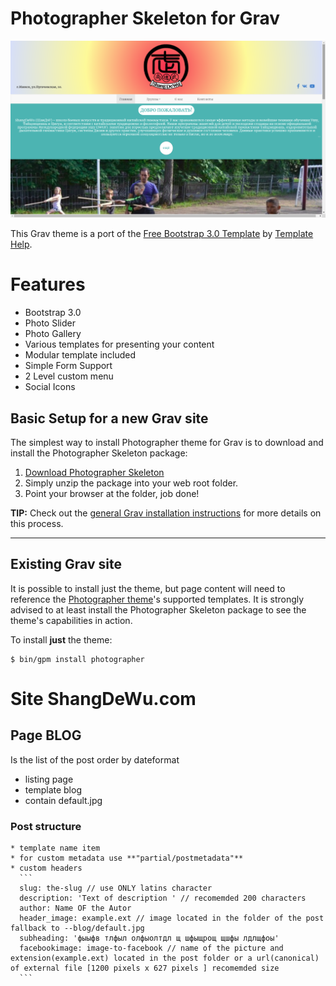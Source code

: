 # Photographer Skeleton for Grav

![Photographer](assets/readme_1.png)

This Grav theme is a port of the [Free Bootstrap 3.0 Template](http://livedemo00.template-help.com/wt_bootstrap_free_sample/index.html) by [Template Help](http://template-help.com/).

# Features

* Bootstrap 3.0
* Photo Slider
* Photo Gallery
* Various templates for presenting your content
* Modular template included
* Simple Form Support
* 2 Level custom menu
* Social Icons

## Basic Setup for a new Grav site

The simplest way to install Photographer theme for Grav is to download and install the Photographer Skeleton package:

1. [Download Photographer Skeleton](http://getgrav.org/downloads/skeletons#extras)
2. Simply unzip the package into your web root folder.
3. Point your browser at the folder, job done!

**TIP:** Check out the [general Grav installation instructions](http://learn.getgrav.org/basics/installation) for more details on this process.

---

## Existing Grav site

It is possible to install just the theme, but page content will need to reference the [Photographer theme](https://github.com/getgrav/grav-theme-photographer)'s supported templates.  It is strongly advised to at least install the Photographer Skeleton package to see the theme's capabilities in action.

To install  **just** the theme:

```
$ bin/gpm install photographer
```
# Site ShangDeWu.com

## Page BLOG
  Is the list of the post order by dateformat
  * listing page
  * template blog
  * contain default.jpg
  ### Post structure
    * template name item
    * for custom metadata use **"partial/postmetadata"**
    * custom headers
      ```
      slug: the-slug // use ONLY latins character
      description: 'Text of description ' // recomemded 200 characters
      author: Name OF the Autor
      header_image: example.ext // image located in the folder of the post fallback to --blog/default.jpg
      subheading: 'фыыфв тлфыл олфыолтдл щ шфыщрощ щшфы лдлщфоы'
      facebookimage: image-to-facebook // name of the picture and extension(example.ext) located in the post folder or a url(canonical) of external file [1200 pixels x 627 pixels ] recomemded size
      ```
